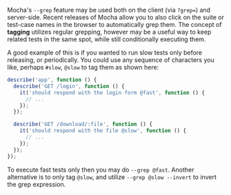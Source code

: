 Mocha's `--grep` feature may be used both on the client (via `?grep=`) and server-side. Recent releases of Mocha allow you to also click on the suite or test-case names in the browser to automatically grep them. The concept of **tagging** utilizes regular grepping, however may be a useful way to keep related tests in the same spot, while still conditionally executing them.

A good example of this is if you wanted to run slow tests only before releasing, or periodically. You could use any sequence of characters you like, perhaps `#slow`, `@slow` to tag them as shown here:

```js
describe('app', function () {
  describe('GET /login', function () {
    it('should respond with the login form @fast', function () {
      // ...
    });
  });

  describe('GET /download/:file', function () {
    it('should respond with the file @slow', function () {
      // ...
    });
  });
});
```

To execute fast tests only then you may do `--grep @fast`. Another alternative is to only tag `@slow`, and utilize `--grep @slow --invert` to invert the grep expression.
